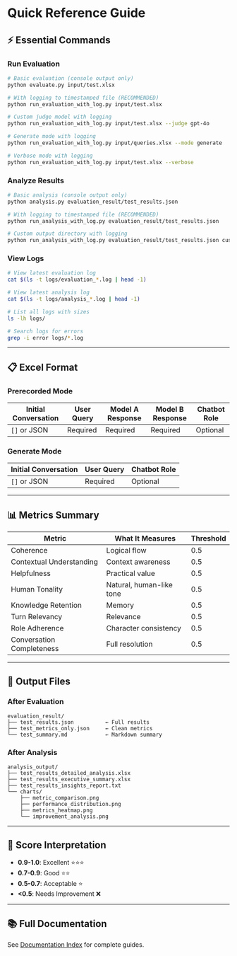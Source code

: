 # Quick Reference Guide

## ⚡ Essential Commands

### Run Evaluation
```bash
# Basic evaluation (console output only)
python evaluate.py input/test.xlsx

# With logging to timestamped file (RECOMMENDED)
python run_evaluation_with_log.py input/test.xlsx

# Custom judge model with logging
python run_evaluation_with_log.py input/test.xlsx --judge gpt-4o

# Generate mode with logging
python run_evaluation_with_log.py input/queries.xlsx --mode generate

# Verbose mode with logging
python run_evaluation_with_log.py input/test.xlsx --verbose
```

### Analyze Results
```bash
# Basic analysis (console output only)
python analysis.py evaluation_result/test_results.json

# With logging to timestamped file (RECOMMENDED)
python run_analysis_with_log.py evaluation_result/test_results.json

# Custom output directory with logging
python run_analysis_with_log.py evaluation_result/test_results.json custom_output
```

### View Logs
```bash
# View latest evaluation log
cat $(ls -t logs/evaluation_*.log | head -1)

# View latest analysis log
cat $(ls -t logs/analysis_*.log | head -1)

# List all logs with sizes
ls -lh logs/

# Search logs for errors
grep -i error logs/*.log
```

---

## 📋 Excel Format

### Prerecorded Mode
| Initial Conversation | User Query | Model A Response | Model B Response | Chatbot Role |
|---------------------|------------|------------------|------------------|--------------|
| `[]` or JSON | Required | Required | Required | Optional |

### Generate Mode
| Initial Conversation | User Query | Chatbot Role |
|---------------------|------------|--------------|
| `[]` or JSON | Required | Optional |

---

## 📊 Metrics Summary

| Metric | What It Measures | Threshold |
|--------|------------------|-----------|
| Coherence | Logical flow | 0.5 |
| Contextual Understanding | Context awareness | 0.5 |
| Helpfulness | Practical value | 0.5 |
| Human Tonality | Natural, human-like tone | 0.5 |
| Knowledge Retention | Memory | 0.5 |
| Turn Relevancy | Relevance | 0.5 |
| Role Adherence | Character consistency | 0.5 |
| Conversation Completeness | Full resolution | 0.5 |

---

## 📁 Output Files

### After Evaluation
```
evaluation_result/
├── test_results.json          ← Full results
├── test_metrics_only.json     ← Clean metrics
└── test_summary.md            ← Markdown summary
```

### After Analysis
```
analysis_output/
├── test_results_detailed_analysis.xlsx
├── test_results_executive_summary.xlsx
├── test_results_insights_report.txt
└── charts/
    ├── metric_comparison.png
    ├── performance_distribution.png
    ├── metrics_heatmap.png
    └── improvement_analysis.png
```

---

## 🎯 Score Interpretation

- **0.9-1.0**: Excellent ⭐⭐⭐
- **0.7-0.9**: Good ⭐⭐
- **0.5-0.7**: Acceptable ⭐
- **<0.5**: Needs Improvement ❌

---

## 📚 Full Documentation

See [Documentation Index](README.md) for complete guides.

